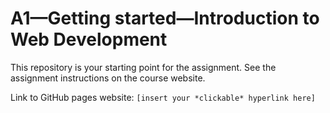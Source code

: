 # A1—Getting started—Introduction to Web Development

This repository is your starting point for the assignment. See the assignment instructions on the course website.

Link to GitHub pages website: `[insert your *clickable* hyperlink here]`
